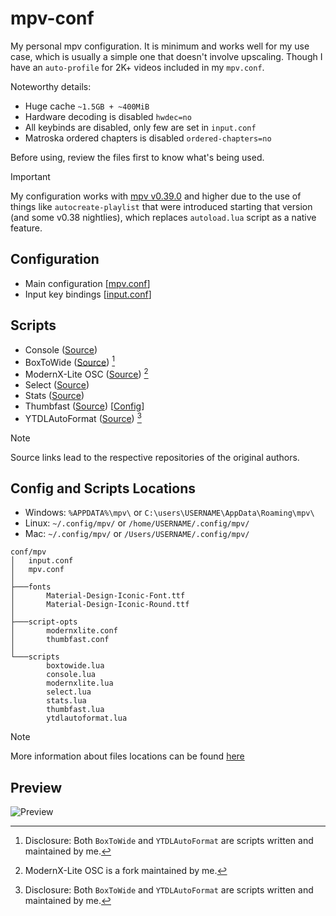 # mpv-conf
My personal mpv configuration. It is minimum and works well for my use case, which is usually a simple one that doesn't involve upscaling. Though I have an `auto-profile` for 2K+ videos included in my `mpv.conf`.

Noteworthy details:
- Huge cache `~1.5GB + ~400MiB`
- Hardware decoding is disabled `hwdec=no`
- All keybinds are disabled, only few are set in `input.conf`
- Matroska ordered chapters is disabled `ordered-chapters=no`

Before using, review the files first to know what's being used.

> [!IMPORTANT]
> My configuration works with [mpv v0.39.0](https://github.com/mpv-player/mpv/discussions/14903) and higher due to the use of things like `autocreate-playlist` that were introduced starting that version (and some v0.38 nightlies), which replaces `autoload.lua` script as a native feature.

## Configuration
- Main configuration [[mpv.conf](./mpv.conf)]
- Input key bindings [[input.conf](./input.conf)]

## Scripts
- Console ([Source](https://github.com/mpv-player/mpv/blob/master/player/lua/console.lua))
- BoxToWide ([Source](https://github.com/Samillion/mpv-boxtowide)) [^1]
- ModernX-Lite OSC ([Source](https://github.com/Samillion/ModernX-Lite)) [^2]
- Select ([Source](https://github.com/mpv-player/mpv/blob/master/player/lua/select.lua))
- Stats ([Source](https://github.com/mpv-player/mpv/blob/master/player/lua/stats.lua))
- Thumbfast ([Source](https://github.com/po5/thumbfast)) [[Config](./script-opts/thumbfast.conf)]
- YTDLAutoFormat ([Source](https://github.com/Samillion/mpv-ytdlautoformat)) [^1]

[^1]: Disclosure: Both `BoxToWide` and `YTDLAutoFormat` are scripts written and maintained by me.
[^2]: ModernX-Lite OSC is a fork maintained by me.

> [!NOTE]
> Source links lead to the respective repositories of the original authors.

## Config and Scripts Locations
- Windows: `%APPDATA%\mpv\` or `C:\users\USERNAME\AppData\Roaming\mpv\`
- Linux: `~/.config/mpv/` or `/home/USERNAME/.config/mpv/`
- Mac: `~/.config/mpv/` or `/Users/USERNAME/.config/mpv/`

```
conf/mpv
│   input.conf
│   mpv.conf
│
├───fonts
│       Material-Design-Iconic-Font.ttf
│       Material-Design-Iconic-Round.ttf
│
├───script-opts
│       modernxlite.conf
│       thumbfast.conf
│
└───scripts
        boxtowide.lua
        console.lua
        modernxlite.lua
        select.lua
        stats.lua
        thumbfast.lua
        ytdlautoformat.lua
```

> [!NOTE]
> More information about files locations can be found  [here](https://mpv.io/manual/master/#files)

## Preview

![Preview](https://github.com/user-attachments/assets/f43d4c34-2746-40f8-9068-3cbea538a0bd)

